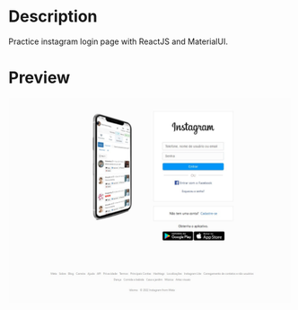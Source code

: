 # Description
Practice instagram login page with ReactJS and MaterialUI.

# Preview
![preview instagram clone](https://github.com/devilzcore/instagram-clone/blob/master/src/assets/preview.jpg?raw=true)